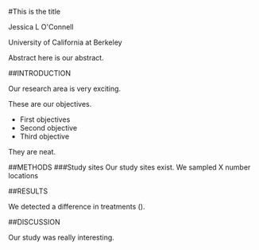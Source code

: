 ﻿#This is the title

Jessica L O'Connell

University of California at Berkeley

Abstract	 here is our abstract.

##INTRODUCTION

Our research area is very exciting.

These are our objectives. 
* First objectives
* Second objective
* Third objective

They are neat.

##METHODS
###Study sites
Our study sites exist. We sampled X number locations

##RESULTS

We detected a difference in treatments ().

##DISCUSSION

Our study was really interesting.


